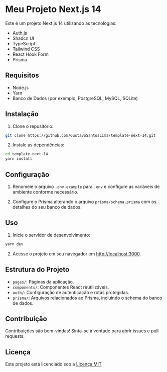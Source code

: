 # Meu Projeto Next.js 14

Este é um projeto Next.js 14 utilizando as tecnologias:

- Auth.js
- Shadcn UI
- TypeScript
- Tailwind CSS
- React Hook Form
- Prisma

## Requisitos

- Node.js
- Yarn
- Banco de Dados (por exemplo, PostgreSQL, MySQL, SQLite)

## Instalação

1. Clone o repositório:

```bash
git clone https://github.com/GustavoSantosLima/template-next-14.git
```

2. Instale as dependências:

```bash
cd template-next-14
yarn install
```

## Configuração

1. Renomeie o arquivo `.env.example` para `.env` e configure as variáveis de ambiente conforme necessário.

2. Configure o Prisma alterando o arquivo `prisma/schema.prisma` com os detalhes do seu banco de dados.

## Uso

1. Inicie o servidor de desenvolvimento:

```bash
yarn dev
```

2. Acesse o projeto em seu navegador em [http://localhost:3000](http://localhost:3000).

## Estrutura do Projeto

- `pages/`: Páginas da aplicação.
- `components/`: Componentes React reutilizáveis.
- `auth/`: Configuração de autenticação e rotas protegidas.
- `prisma/`: Arquivos relacionados ao Prisma, incluindo o schema do banco de dados.

## Contribuição

Contribuições são bem-vindas! Sinta-se à vontade para abrir issues e pull requests.

## Licença

Este projeto está licenciado sob a [Licença MIT](LICENSE).
